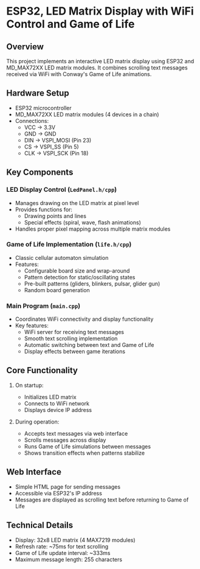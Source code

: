 # ESP32, LED Matrix Display with WiFi Control and Game of Life

## Overview
This project implements an interactive LED matrix display using ESP32 and MD_MAX72XX LED matrix modules. It combines scrolling text messages received via WiFi with Conway's Game of Life animations.

## Hardware Setup
- ESP32 microcontroller
- MD_MAX72XX LED matrix modules (4 devices in a chain)
- Connections:
  - VCC → 3.3V
  - GND → GND  
  - DIN → VSPI_MOSI (Pin 23)
  - CS → VSPI_SS (Pin 5)
  - CLK → VSPI_SCK (Pin 18)

## Key Components

### LED Display Control (`LedPanel.h/cpp`)
- Manages drawing on the LED matrix at pixel level
- Provides functions for:
  - Drawing points and lines
  - Special effects (spiral, wave, flash animations)
- Handles proper pixel mapping across multiple matrix modules

### Game of Life Implementation (`life.h/cpp`) 
- Classic cellular automaton simulation
- Features:
  - Configurable board size and wrap-around
  - Pattern detection for static/oscillating states
  - Pre-built patterns (gliders, blinkers, pulsar, glider gun)
  - Random board generation

### Main Program (`main.cpp`)
- Coordinates WiFi connectivity and display functionality
- Key features:
  - WiFi server for receiving text messages
  - Smooth text scrolling implementation
  - Automatic switching between text and Game of Life
  - Display effects between game iterations

## Core Functionality
1. On startup:
   - Initializes LED matrix
   - Connects to WiFi network
   - Displays device IP address
   
2. During operation:
   - Accepts text messages via web interface
   - Scrolls messages across display
   - Runs Game of Life simulations between messages
   - Shows transition effects when patterns stabilize

## Web Interface
- Simple HTML page for sending messages
- Accessible via ESP32's IP address
- Messages are displayed as scrolling text before returning to Game of Life

## Technical Details
- Display: 32x8 LED matrix (4 MAX7219 modules)
- Refresh rate: ~75ms for text scrolling
- Game of Life update interval: ~333ms
- Maximum message length: 255 characters
